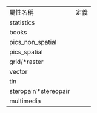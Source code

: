 <table><tr><td>屬性名稱</td><td>定義</td></tr><tr>
                <td>statistics</td>
                <td></td>
            </tr><tr>
                <td>books</td>
                <td></td>
            </tr><tr>
                <td>pics_non_spatial</td>
                <td></td>
            </tr><tr>
                <td>pics_spatial</td>
                <td></td>
            </tr><tr>
                <td>grid/*raster</td>
                <td></td>
            </tr><tr>
                <td>vector</td>
                <td></td>
            </tr><tr>
                <td>tin</td>
                <td></td>
            </tr><tr>
                <td>steropair/*stereopair</td>
                <td></td>
            </tr><tr>
                <td>multimedia</td>
                <td></td>
            </tr></table>